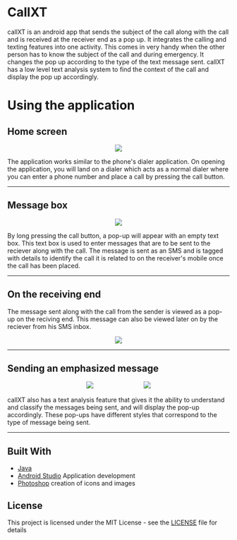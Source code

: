 # CallXT

callXT is an android app that sends the subject of the call along with the call and is received at the receiver end as a pop up. It integrates the calling and texting features into one activity. This comes in very handy when the other person has to know the subject of the call and during emergency. It changes the pop up according to the type of the text message sent. callXT has a low level text analysis system to find the context of the call and display the pop up accordingly.

# Using the application


## Home screen

<p align="center">
  <img src="https://github.com/deafeningSilence/callXT/blob/master/screenshots/screenshot4.jpg">
</p>

The application works similar to the phone's dialer application. On opening the application, you will land on a dialer which acts as a normal dialer where you can enter a phone number and place a call by pressing the call button. 

---

## Message box

<p align="center">
  <img src="https://github.com/deafeningSilence/callXT/blob/master/screenshots/screenshot3.jpeg">
</p>

By long pressing the call button, a pop-up will appear with an empty text box. This text box is used to enter messages that are to be sent to the reciever along with the call. The message is sent as an SMS and is tagged with details to identify the call it is related to on the receiver's mobile once the call has been placed.

---

## On the receiving end

The message sent along with the call from the sender is viewed as a pop-up on the reciving end. This message can also be viewed later on by the reciever from his SMS inbox.

<p align="center">
  <img src="https://github.com/deafeningSilence/callXT/blob/master/screenshots/screenshot2.jpeg">
</p>

---

## Sending an emphasized message

<p align="center">
  <img src="https://github.com/deafeningSilence/callXT/blob/master/screenshots/screenshot5.jpeg">
  &nbsp;&nbsp;&nbsp;&nbsp;&nbsp;&nbsp;&nbsp;&nbsp;&nbsp;&nbsp;&nbsp;&nbsp;&nbsp;&nbsp;&nbsp;&nbsp;&nbsp;&nbsp;&nbsp;&nbsp;&nbsp;&nbsp;&nbsp;&nbsp;&nbsp;&nbsp;&nbsp;
  <img src="https://github.com/deafeningSilence/callXT/blob/master/screenshots/screenshot1.jpg">
</p>

callXT also has a text analysis feature that gives it the ability to understand and classify the messages being sent, and will display the pop-up accordingly. These pop-ups have different styles that correspond to the type of message being sent.

---

## Built With

* [Java](https://java.com/en/) 
* [Android Studio](https://developer.android.com/index.html) Application development
* [Photoshop](www.adobe.com/Photoshop) creation of icons and images

## License

This project is licensed under the MIT License - see the [LICENSE](LICENSE) file for details

